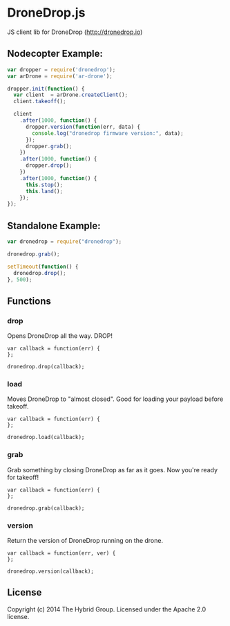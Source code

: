 # DroneDrop.js

JS client lib for DroneDrop (http://dronedrop.io)

## Nodecopter Example:

```javascript
var dropper = require('dronedrop');
var arDrone = require('ar-drone');

dropper.init(function() {
  var client  = arDrone.createClient();
  client.takeoff();

  client
    .after(1000, function() {
      dropper.version(function(err, data) {
        console.log("dronedrop firmware version:", data);
      });
      dropper.grab();
    })
    .after(1000, function() {
      dropper.drop();
    })
    .after(1000, function() {
      this.stop();
      this.land();
    });
});
```

## Standalone Example:

```javascript
var dronedrop = require("dronedrop");

dronedrop.grab();

setTimeout(function() {
  dronedrop.drop();
}, 500);
```

## Functions

### drop

Opens DroneDrop all the way. DROP!

```
var callback = function(err) {
};

dronedrop.drop(callback);
```

### load

Moves DroneDrop to "almost closed". Good for loading your payload before takeoff.

```
var callback = function(err) {
};

dronedrop.load(callback);
```

### grab

Grab something by closing DroneDrop as far as it goes. Now you're ready for takeoff!

```
var callback = function(err) {
};

dronedrop.grab(callback);
```

### version

Return the version of DroneDrop running on the drone.

```
var callback = function(err, ver) {
};

dronedrop.version(callback);
```

## License

Copyright (c) 2014 The Hybrid Group. Licensed under the Apache 2.0 license.

